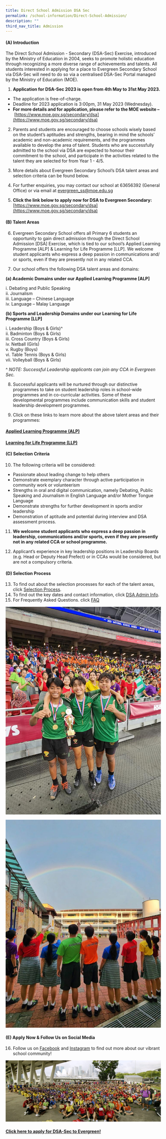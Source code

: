 ```yaml
---
title: Direct School Admission DSA Sec
permalink: /school-information/Direct-School-Admission/
description: ""
third_nav_title: Admission
---
```

#### **(A) Introduction**

The Direct School Admission - Secondary (DSA-Sec) Exercise, introduced by the Ministry of Education in 2004, seeks to promote holistic education through recognizing a more diverse range of achievements and talents. All students interested in applying for a place to Evergreen Secondary School via DSA-Sec will need to do so via a centralised DSA-Sec Portal managed by the Ministry of Education (MOE).



1.   **Application for DSA-Sec 2023 is open from 4th May to 31st May 2023.**
* The application is free-of-charge.
* Deadline for 2023 application is 3:00pm, 31 May 2023 (Wednesday).
* **For more details and for application, please refer to the MOE website –**  [https://www.moe.gov.sg/secondary/dsa](https://www.moe.gov.sg/secondary/dsa)



2.   Parents and students are encouraged to choose schools wisely based on the student’s aptitudes and strengths, bearing in mind the schools’ academic and non-academic requirements, and the programmes available to develop the area of talent. Students who are successfully admitted to the school via DSA are expected to honour their commitment to the school, and participate in the activities related to the talent they are selected for from Year 1 - 4/5.

3.   More details about Evergreen Secondary School’s DSA talent areas and selection criteria can be found below.

4.   For further enquiries, you may contact our school at 63656392 (General Office) or via email at [evergreen\_ss@moe.edu.sg](mailto:evergreen_ss@moe.edu.sg?subject=Evergreen%20Secondary%20School)

5.   **Click the link below to apply now for DSA to Evergreen Secondary:** [https://www.moe.gov.sg/secondary/dsa](https://www.moe.gov.sg/secondary/dsa)

#### **(B) Talent Areas**

6.   Evergreen Secondary School offers all Primary 6 students an opportunity to gain direct admission through the Direct School Admission \[DSA\] Exercise, which is tied to our school’s Applied Learning Programme \[ALP\] & Learning for Life Programme \[LLP\]. We welcome student applicants who express a deep passion in communications and/ or sports, even if they are presently not in any related CCA.


7.   Our school offers the following DSA talent areas and domains:

**(a) Academic Domains under our Applied Learning Programme \[ALP\]**

i. Debating and Public Speaking  
ii. Journalism  
iii. Language – Chinese Language  
iv. Language – Malay Language

**(b) Sports and Leadership Domains under our Learning for Life Programme \[LLP\]**

i. Leadership (Boys & Girls)^  
ii. Badminton (Boys & Girls)  
iii. Cross Country (Boys & Girls)  
iv. Netball (Girls)  
v. Rugby (Boys)  
vi. Table Tennis (Boys & Girls)  
vii. Volleyball (Boys & Girls)

^ *NOTE: Successful Leadership applicants can join any CCA in Evergreen Sec.*

8.   Successful applicants will be nurtured through our distinctive programmes to take on student leadership roles in school-wide programmes and in co-curricular activities. Some of these developmental programmes include communication skills and student leadership development programmes.

9.   Click on these links to learn more about the above talent areas and their programmes:

#### **[Applied Learning Programme (ALP)](https://www.evergreensec.moe.edu.sg/curriculum/alp/)**

#### **[Learning for Life Programme (LLP)](https://www.evergreensec.moe.edu.sg/our-curriculum/Distinctive-School-Programmes/Learning-for-Life-Programme-LLP/)**

#### **(C) Selection Criteria**

10.   The following criteria will be considered:
* Passionate about leading change to help others
* Demonstrate exemplary character through active participation in community work or volunteerism
* Strengths in oral and digital communication, namely Debating, Public Speaking and Journalism in English Language and/or Mother Tongue Language
* Demonstrate strengths for further development in sports and/or leadership
* Demonstration of aptitude and potential during interview and DSA assessment process.

11.   **We welcome student applicants who express a deep passion in leadership, communications and/or sports, even if they are presently not in any related CCA or school programme.**

12.   Applicant’s experience in key leadership positions in Leadership Boards (e.g. Head or Deputy Head Prefect) or in CCAs would be considered, but are not a compulsory criteria.

#### **(D) Selection Process**

13.   To find out about the selection processes for each of the talent areas, click [Selection Process](/files/Direct%20School%20Admission/evg-selection-process-information.pdf). 
14.   To find out the key dates and contact information, click [DSA Admin Info](/files/Direct%20School%20Admission/dsa%20admin%20info.pdf).
15.   For Frequently Asked Questions. click [FAQ](/files/dsa%20frequently%20asked%20questions_v2.pdf)

![](/images/School%20information/Direct%20School%20Admission/evg%20rugby.jpg)

![](/images/School%20information/Direct%20School%20Admission/evg%20rainbow2.jpg)


#### **(E) Apply Now & Follow Us on Social Media**

16.   Follow us on [Facebook](https://www.facebook.com/EvergreenSecondary/) and [Instagram](https://www.instagram.com/evergreen_secondary_official/) to find out more about our vibrant school community!

![](/images/School%20information/Direct%20School%20Admission/evg%20road%20run.jpg) 
#### **[Click here to apply for DSA-Sec to Evergreen!](https://www.moe.gov.sg/secondary/dsa)**